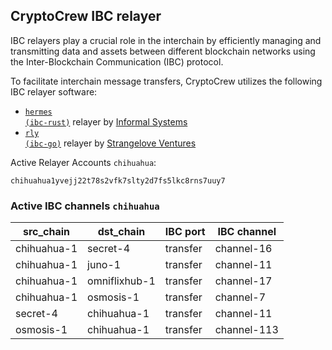 ## CryptoCrew IBC relayer
IBC relayers play a crucial role in the interchain by efficiently managing and transmitting data and assets between different blockchain networks using the Inter-Blockchain Communication (IBC) protocol.

To facilitate interchain message transfers, CryptoCrew utilizes the following IBC relayer software: 
- <a href="https://github.com/informalsystems/hermes"><code>hermes (ibc-rust)</code></a> relayer by [Informal Systems](https://github.com/informalsystems)
- <a href="https://github.com/cosmos/relayer"><code>rly (ibc-go)</code></a> relayer by [Strangelove Ventures](https://github.com/strangelove-ventures)

Active Relayer Accounts `chihuahua`:
```
chihuahua1yvejj22t78s2vfk7slty2d7fs5lkc8rns7uuy7
```

### Active IBC channels `chihuahua`
| src_chain | dst_chain | IBC port | IBC channel |
| --------------- | --------------- | ------------ | ------------------- |
| chihuahua-1 | secret-4 | transfer | channel-16 |
| chihuahua-1 | juno-1 | transfer | channel-11 |
| chihuahua-1 | omniflixhub-1 | transfer | channel-17 |
| chihuahua-1 | osmosis-1 | transfer | channel-7 |
| secret-4 | chihuahua-1 | transfer | channel-11 |
| osmosis-1 | chihuahua-1 | transfer | channel-113 |
